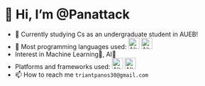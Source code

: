 # 👋 Hi, I’m @Panattack
- 👀 Currently studying Cs as an undergraduate student in AUEB!
- 🌱 Most programming languages used: <img title="Python" alt="Alt text" style="width:25px;height:25px" src="https://simpleicons.org/icons/python.svg"> <img title="C++" alt="Alt text" style="width:25px;height:25px;" src="https://simpleicons.org/icons/cplusplus.svg">
- Interest in Machine Learning🧠, AI🤖
- Platforms and frameworks used: <img title="Unity" alt="Alt text" style="width:25px;height:25px;" src="https://simpleicons.org/icons/unity.svg"> <img title="Django" alt="Alt text" style="width:25px;height:25px;" src="https://simpleicons.org/icons/django.svg"> 
- 📫 How to reach me ```triantpanos30@gmail.com```

<!---
Panattack/Panattack is a ✨ special ✨ repository because its `README.md` (this file) appears on your GitHub profile.
You can click the Preview link to take a look at your changes.
--->
